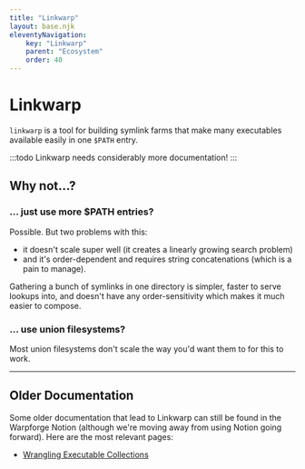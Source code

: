 ```yaml
---
title: "Linkwarp"
layout: base.njk
eleventyNavigation:
    key: "Linkwarp"
    parent: "Ecosystem"
    order: 40
---
```


Linkwarp
========

`linkwarp` is a tool for building symlink farms that make many executables available easily in one `$PATH` entry.

:::todo
Linkwarp needs considerably more documentation!
:::



Why not...?
-----------

### ... just use more $PATH entries?

Possible.  But two problems with this:

- it doesn't scale super well (it creates a linearly growing search problem)
- and it's order-dependent and requires string concatenations (which is a pain to manage).

Gathering a bunch of symlinks in one directory is simpler,
faster to serve lookups into,
and doesn't have any order-sensitivity which makes it much easier to compose.

### ... use union filesystems?

Most union filesystems don't scale the way you'd want them to for this to work.



---



Older Documentation
-------------------

Some older documentation that lead to Linkwarp can still be found in the Warpforge Notion
(although we're moving away from using Notion going forward).
Here are the most relevant pages:

- [Wrangling Executable Collections](https://warpforge.notion.site/Wrangling-Executable-Collections-e9e1844bcfc44d528eed09107d2ebadc)

